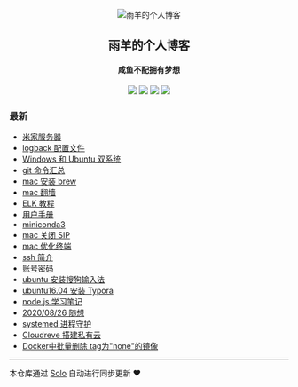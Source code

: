 <p align="center"><img alt="雨羊的个人博客" src="https://static.b3log.org/images/brand/solo-32.png"></p><h2 align="center">
雨羊的个人博客
</h2>

<h4 align="center">咸鱼不配拥有梦想</h4>
<p align="center"><a title="雨羊的个人博客" target="_blank" href="https://github.com/Rainsheep/solo-blog"><img src="https://img.shields.io/github/last-commit/Rainsheep/solo-blog.svg?style=flat-square&color=FF9900"></a>
<a title="GitHub repo size in bytes" target="_blank" href="https://github.com/Rainsheep/solo-blog"><img src="https://img.shields.io/github/repo-size/Rainsheep/solo-blog.svg?style=flat-square"></a>
<a title="Solo Version" target="_blank" href="https://github.com/88250/solo/releases"><img src="https://img.shields.io/badge/solo-4.3.1-f1e05a.svg?style=flat-square&color=blueviolet"></a>
<a title="Hits" target="_blank" href="https://github.com/88250/hits"><img src="https://hits.b3log.org/Rainsheep/solo-blog.svg"></a></p>

### 最新

* [米家服务器](https://www.rainsheep.cn/articles/2020/09/25/1601024032584.html)
* [logback 配置文件](https://www.rainsheep.cn/articles/2020/09/25/1601001003251.html)
* [Windows 和 Ubuntu 双系统](https://www.rainsheep.cn/articles/2020/09/17/1600275313257.html)
* [git 命令汇总](https://www.rainsheep.cn/articles/2020/09/15/1600148792043.html)
* [mac 安装 brew](https://www.rainsheep.cn/articles/2020/09/14/1600094361638.html)
* [mac 翻墙](https://www.rainsheep.cn/articles/2020/09/14/1600093332850.html)
* [ELK 教程](https://www.rainsheep.cn/articles/2020/09/14/1600082932730.html)
* [用户手册](https://www.rainsheep.cn/articles/2020/09/14/1600063932546.html)
* [miniconda3 ](https://www.rainsheep.cn/articles/2020/09/14/1600052978187.html)
* [mac 关闭 SIP](https://www.rainsheep.cn/articles/2020/09/13/1600011194833.html)
* [mac 优化终端](https://www.rainsheep.cn/articles/2020/09/13/1600010916412.html)
* [ssh 简介](https://www.rainsheep.cn/articles/2020/09/09/1599666807744.html)
* [账号密码](https://www.rainsheep.cn/articles/2020/09/09/1599627597081.html)
* [ubuntu 安装搜狗输入法](https://www.rainsheep.cn/articles/2020/09/09/1599625947420.html)
* [ubuntu16.04 安装 Typora](https://www.rainsheep.cn/articles/2020/09/09/1599625412585.html)
* [node.js 学习笔记](https://www.rainsheep.cn/articles/2020/09/04/1599189049934.html)
* [2020/08/26 随想](https://www.rainsheep.cn/articles/2020/08/26/1598455690500.html)
* [systemed 进程守护](https://www.rainsheep.cn/articles/2020/08/17/1597678629939.html)
* [Cloudreve 搭建私有云](https://www.rainsheep.cn/articles/2020/08/17/1597676238116.html)
* [Docker中批量删除 tag为"none"的镜像](https://www.rainsheep.cn/articles/2020/08/16/1597560159237.html)



---

本仓库通过 [Solo](https://github.com/88250/solo) 自动进行同步更新 ❤️ 